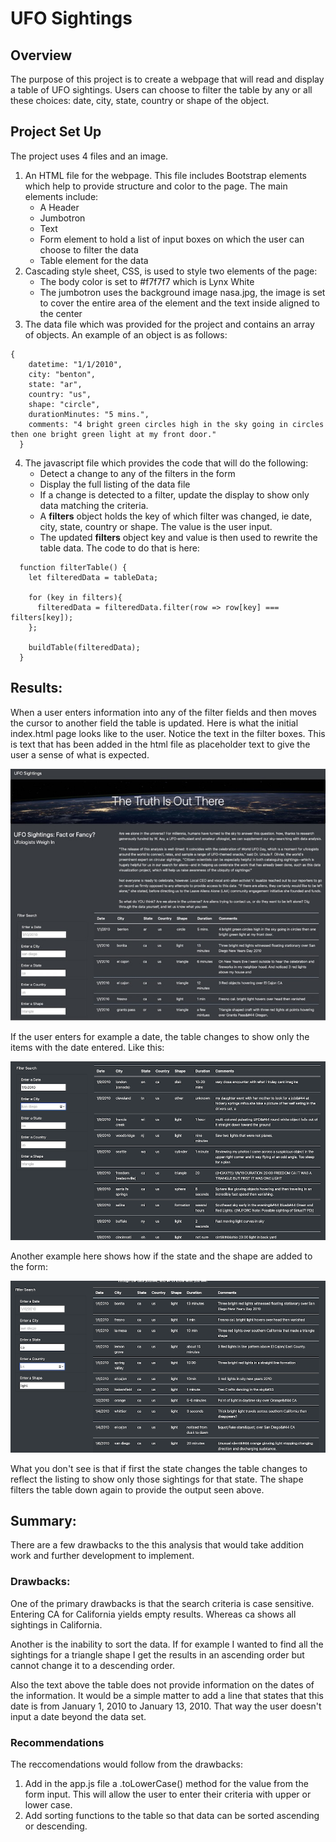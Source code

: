 # UFO Sightings

## Overview
The purpose of this project is to create a webpage that will read and display a table of UFO sightings.  Users can choose to filter the table by any or all these choices: date, city, state, country or shape of the object.  

## Project Set Up
The project uses 4 files and an image.
1. An HTML file for the webpage.  This file includes Bootstrap elements which help to provide structure and color to the page.  The main elements include:
   - A Header
   - Jumbotron
   - Text
   - Form element to hold a list of input boxes on which the user can choose to filter the data
   - Table element for the data
2. Cascading style sheet, CSS, is used to style two elements of the page:
   - The body color is set to #f7f7f7 which is Lynx White
   - The jumbotron uses the background image nasa.jpg, the image is set to cover the entire area of the element and the text inside aligned to the center
3. The data file which was provided for the project and contains an array of objects.  An example of an object is as follows:
```
{
    datetime: "1/1/2010",
    city: "benton",
    state: "ar",
    country: "us",
    shape: "circle",
    durationMinutes: "5 mins.",
    comments: "4 bright green circles high in the sky going in circles then one bright green light at my front door."
  }
```
4. The javascript file which provides the code that will do the following:
   - Detect a change to any of the filters in the form
   - Display the full listing of the data file
   - If a change is detected to a filter, update the display to show only data matching the criteria.
   - A __filters__ object holds the key of which filter was changed, ie date, city, state, country or shape.   The value is the user input.
   - The updated __filters__ object key and value is then used to rewrite the table data.  The code to do that is here:
```
  function filterTable() {
    let filteredData = tableData;
   
    for (key in filters){
      filteredData = filteredData.filter(row => row[key] === filters[key]);
    };
  
    buildTable(filteredData);
  }
```

## Results:
When a user enters information into any of the filter fields and then moves the cursor to another field the table is updated. Here is what the initial index.html page looks like to the user.  Notice the text in the filter boxes.  This is text that has been added in the html file as placeholder text to give the user a sense of what is expected.

 <img src="screenshots/UFO_screenshot.jpg">
 
If the user enters for example a date, the table changes to show only the items with the date entered. Like this:

<img src="screenshots/UFO_date.png">

Another example here shows how if the state and the shape are added to the form:

<img src="screenshots/UFO_state_shape.png">

What you don't see is that if first the state changes the table changes to reflect the listing to show only those sightings for that state.  The shape filters the table down again to provide the output seen above.


## Summary:
There are a few drawbacks to the this analysis that would take addition work and further development to implement.

### Drawbacks:
One of the primary drawbacks is that the search criteria is case sensitive.  Entering CA for California yields empty results.  Whereas ca shows all sightings in California.

Another is the inability to sort the data.  If for example I wanted to find all the sightings for a triangle shape I get the results in an ascending order but cannot change it to a descending order.

Also the text above the table does not provide information on the dates of the information.  It would be a simple matter to add a line that states that this date is from January 1, 2010 to January 13, 2010.  That way the user doesn't input a date beyond the data set.

### Recommendations
The reccomendations would follow from the drawbacks:
1. Add in the app.js file a .toLowerCase() method for the value from the form input.  This will allow the user to enter their criteria with upper or lower case.
2. Add sorting functions to the table so that data can be sorted ascending or descending. 
